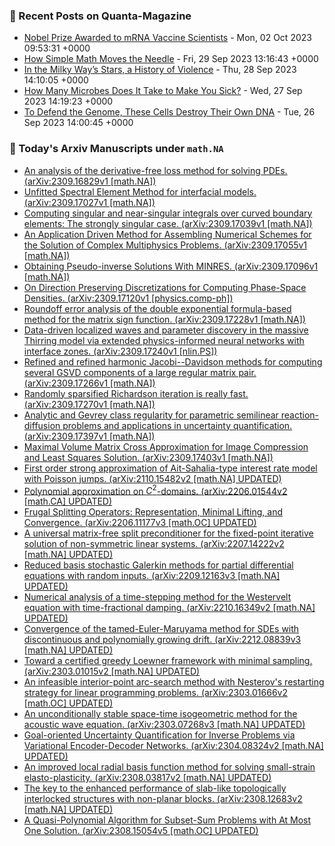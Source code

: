### 📝 Recent Posts on Quanta-Magazine
<!-- quanta starts -->
* <a href="https://www.quantamagazine.org/covid-19-mrna-vaccines-win-nobel-prize-for-medicine-2023-20231002/">Nobel Prize Awarded to mRNA Vaccine Scientists</a> - Mon, 02 Oct 2023 09:53:31 +0000
* <a href="https://www.quantamagazine.org/how-simple-math-moves-the-needle-20230929/">How Simple Math Moves the Needle</a> - Fri, 29 Sep 2023 13:16:43 +0000
* <a href="https://www.quantamagazine.org/in-the-milky-ways-stars-a-history-of-violence-20230928/">In the Milky Way’s Stars, a History of Violence</a> - Thu, 28 Sep 2023 14:10:05 +0000
* <a href="https://www.quantamagazine.org/how-many-microbes-does-it-take-to-make-you-sick-20230927/">How Many Microbes Does It Take to Make You Sick?</a> - Wed, 27 Sep 2023 14:19:23 +0000
* <a href="https://www.quantamagazine.org/to-defend-the-genome-these-cells-destroy-their-own-dna-20230926/">To Defend the Genome, These Cells Destroy Their Own DNA</a> - Tue, 26 Sep 2023 14:00:45 +0000
<!-- quanta ends -->
### 📝 Today's Arxiv Manuscripts under ``math.NA``
<!-- arxiv-math-na starts -->
* <a href="http://arxiv.org/abs/2309.16829">An analysis of the derivative-free loss method for solving PDEs. (arXiv:2309.16829v1 [math.NA])</a>
* <a href="http://arxiv.org/abs/2309.17027">Unfitted Spectral Element Method for interfacial models. (arXiv:2309.17027v1 [math.NA])</a>
* <a href="http://arxiv.org/abs/2309.17039">Computing singular and near-singular integrals over curved boundary elements: The strongly singular case. (arXiv:2309.17039v1 [math.NA])</a>
* <a href="http://arxiv.org/abs/2309.17055">An Application Driven Method for Assembling Numerical Schemes for the Solution of Complex Multiphysics Problems. (arXiv:2309.17055v1 [math.NA])</a>
* <a href="http://arxiv.org/abs/2309.17096">Obtaining Pseudo-inverse Solutions With MINRES. (arXiv:2309.17096v1 [math.NA])</a>
* <a href="http://arxiv.org/abs/2309.17120">On Direction Preserving Discretizations for Computing Phase-Space Densities. (arXiv:2309.17120v1 [physics.comp-ph])</a>
* <a href="http://arxiv.org/abs/2309.17228">Roundoff error analysis of the double exponential formula-based method for the matrix sign function. (arXiv:2309.17228v1 [math.NA])</a>
* <a href="http://arxiv.org/abs/2309.17240">Data-driven localized waves and parameter discovery in the massive Thirring model via extended physics-informed neural networks with interface zones. (arXiv:2309.17240v1 [nlin.PS])</a>
* <a href="http://arxiv.org/abs/2309.17266">Refined and refined harmonic Jacobi--Davidson methods for computing several GSVD components of a large regular matrix pair. (arXiv:2309.17266v1 [math.NA])</a>
* <a href="http://arxiv.org/abs/2309.17270">Randomly sparsified Richardson iteration is really fast. (arXiv:2309.17270v1 [math.NA])</a>
* <a href="http://arxiv.org/abs/2309.17397">Analytic and Gevrey class regularity for parametric semilinear reaction-diffusion problems and applications in uncertainty quantification. (arXiv:2309.17397v1 [math.NA])</a>
* <a href="http://arxiv.org/abs/2309.17403">Maximal Volume Matrix Cross Approximation for Image Compression and Least Squares Solution. (arXiv:2309.17403v1 [math.NA])</a>
* <a href="http://arxiv.org/abs/2110.15482">First order strong approximation of Ait-Sahalia-type interest rate model with Poisson jumps. (arXiv:2110.15482v2 [math.NA] UPDATED)</a>
* <a href="http://arxiv.org/abs/2206.01544">Polynomial approximation on $C^2$-domains. (arXiv:2206.01544v2 [math.CA] UPDATED)</a>
* <a href="http://arxiv.org/abs/2206.11177">Frugal Splitting Operators: Representation, Minimal Lifting, and Convergence. (arXiv:2206.11177v3 [math.OC] UPDATED)</a>
* <a href="http://arxiv.org/abs/2207.14222">A universal matrix-free split preconditioner for the fixed-point iterative solution of non-symmetric linear systems. (arXiv:2207.14222v2 [math.NA] UPDATED)</a>
* <a href="http://arxiv.org/abs/2209.12163">Reduced basis stochastic Galerkin methods for partial differential equations with random inputs. (arXiv:2209.12163v3 [math.NA] UPDATED)</a>
* <a href="http://arxiv.org/abs/2210.16349">Numerical analysis of a time-stepping method for the Westervelt equation with time-fractional damping. (arXiv:2210.16349v2 [math.NA] UPDATED)</a>
* <a href="http://arxiv.org/abs/2212.08839">Convergence of the tamed-Euler-Maruyama method for SDEs with discontinuous and polynomially growing drift. (arXiv:2212.08839v3 [math.NA] UPDATED)</a>
* <a href="http://arxiv.org/abs/2303.01015">Toward a certified greedy Loewner framework with minimal sampling. (arXiv:2303.01015v2 [math.NA] UPDATED)</a>
* <a href="http://arxiv.org/abs/2303.01666">An infeasible interior-point arc-search method with Nesterov's restarting strategy for linear programming problems. (arXiv:2303.01666v2 [math.OC] UPDATED)</a>
* <a href="http://arxiv.org/abs/2303.07268">An unconditionally stable space-time isogeometric method for the acoustic wave equation. (arXiv:2303.07268v3 [math.NA] UPDATED)</a>
* <a href="http://arxiv.org/abs/2304.08324">Goal-oriented Uncertainty Quantification for Inverse Problems via Variational Encoder-Decoder Networks. (arXiv:2304.08324v2 [math.NA] UPDATED)</a>
* <a href="http://arxiv.org/abs/2308.03817">An improved local radial basis function method for solving small-strain elasto-plasticity. (arXiv:2308.03817v2 [math.NA] UPDATED)</a>
* <a href="http://arxiv.org/abs/2308.12683">The key to the enhanced performance of slab-like topologically interlocked structures with non-planar blocks. (arXiv:2308.12683v2 [math.NA] UPDATED)</a>
* <a href="http://arxiv.org/abs/2308.15054">A Quasi-Polynomial Algorithm for Subset-Sum Problems with At Most One Solution. (arXiv:2308.15054v5 [math.OC] UPDATED)</a>
<!-- arxiv-math-na ends -->
